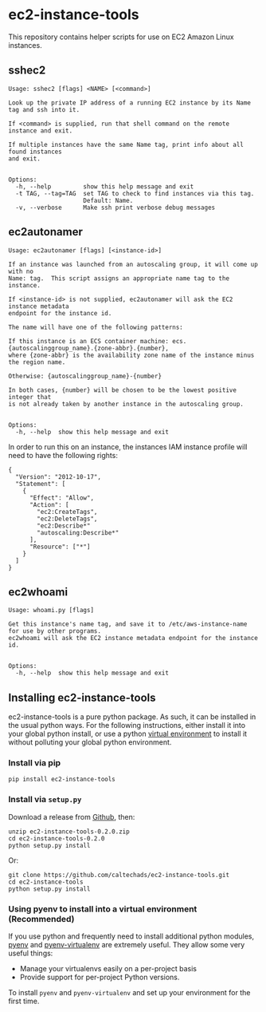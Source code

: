 # ec2-instance-tools

This repository contains helper scripts for use on EC2 Amazon Linux instances.


## sshec2 

```
Usage: sshec2 [flags] <NAME> [<command>]

Look up the private IP address of a running EC2 instance by its Name tag and ssh into it.

If <command> is supplied, run that shell command on the remote instance and exit.

If multiple instances have the same Name tag, print info about all found instances
and exit.


Options:
  -h, --help         show this help message and exit
  -t TAG, --tag=TAG  set TAG to check to find instances via this tag.
                     Default: Name.
  -v, --verbose      Make ssh print verbose debug messages
```

## ec2autonamer

```
Usage: ec2autonamer [flags] [<instance-id>]

If an instance was launched from an autoscaling group, it will come up with no
Name: tag.  This script assigns an appropriate name tag to the instance.

If <instance-id> is not supplied, ec2autonamer will ask the EC2 instance metadata 
endpoint for the instance id.

The name will have one of the following patterns:

If this instance is an ECS container machine: ecs.{autoscalinggroup_name}.{zone-abbr}.{number},
where {zone-abbr} is the availability zone name of the instance minus the region name.

Otherwise: {autoscalinggroup_name}-{number}

In both cases, {number} will be chosen to be the lowest positive integer that
is not already taken by another instance in the autoscaling group.


Options:
  -h, --help  show this help message and exit
```

In order to run this on an instance, the instances IAM instance profile will need to have
the following rights:

```
{
  "Version": "2012-10-17",
  "Statement": [
    {
      "Effect": "Allow",
      "Action": [
        "ec2:CreateTags",
        "ec2:DeleteTags",
        "ec2:Describe*"
        "autoscaling:Describe*"
      ],
      "Resource": ["*"]
    }
  ]
}
```

## ec2whoami

```
Usage: whoami.py [flags]

Get this instance's name tag, and save it to /etc/aws-instance-name for use by other programs.
ec2whoami will ask the EC2 instance metadata endpoint for the instance id.


Options:
  -h, --help  show this help message and exit
```

## Installing ec2-instance-tools

ec2-instance-tools is a pure python package.  As such, it can be installed in the
usual python ways.  For the following instructions, either install it into your
global python install, or use a python [virtual environment](https://python-guide-pt-br.readthedocs.io/en/latest/dev/virtualenvs/) to install it
without polluting your global python environment.

### Install via pip

```
pip install ec2-instance-tools
```

### Install via `setup.py`

Download a release from [Github](https://github.com/caltechads/ec2-instance-tools/releases), then:

```
unzip ec2-instance-tools-0.2.0.zip
cd ec2-instance-tools-0.2.0
python setup.py install
```

Or:

```
git clone https://github.com/caltechads/ec2-instance-tools.git
cd ec2-instance-tools
python setup.py install
```

### Using pyenv to install into a virtual environment (Recommended)

If you use python and frequently need to install additional python modules,
[pyenv](https://github.com/pyenv/pyenv) and [pyenv-virtualenv](https://github.com/pyenv/pyenv-virtualenv)
are extremely useful.  They allow some very useful things:

* Manage your virtualenvs easily on a per-project basis
* Provide support for per-project Python versions.

To install `pyenv` and `pyenv-virtualenv` and set up your environment for the
first time.
